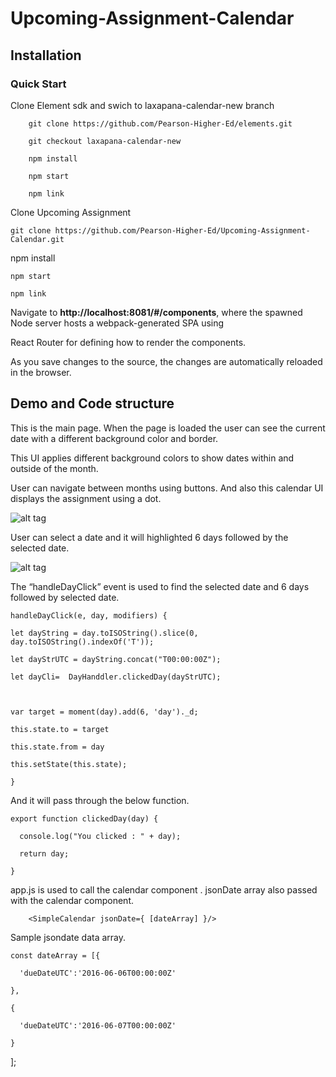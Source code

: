 # Upcoming-Assignment-Calendar

## Installation



### Quick Start

Clone Element sdk and swich to laxapana-calendar-new branch



        git clone https://github.com/Pearson-Higher-Ed/elements.git

        git checkout laxapana-calendar-new

        npm install

        npm start

        npm link



Clone Upcoming Assignment



    git clone https://github.com/Pearson-Higher-Ed/Upcoming-Assignment-Calendar.git

   npm install

    npm start

    npm link





Navigate to **http://localhost:8081/#/components**, where the spawned Node server hosts a webpack-generated SPA using

React Router for defining how to render the components.



As you save changes to the source, the changes are automatically reloaded in the browser.



## Demo and Code structure



This is the main page. When the page is loaded the user can see the current date with a different background color and border.

This UI applies different background colors to show dates within and outside of the month.

User can navigate between months using buttons. And also this calendar UI displays the assignment using a dot.



![alt tag](https://raw.githubusercontent.com/username/projectname/branch/path/to/img.png)



User can select a date and it will highlighted 6 days followed by the selected date.



![alt tag](https://raw.githubusercontent.com/username/projectname/branch/path/to/img.png)



The “handleDayClick” event is used to find the selected date and 6 days followed by selected date.



    handleDayClick(e, day, modifiers) {

    let dayString = day.toISOString().slice(0, day.toISOString().indexOf('T'));

    let dayStrUTC = dayString.concat("T00:00:00Z");

    let dayCli=  DayHanddler.clickedDay(dayStrUTC);



    var target = moment(day).add(6, 'day')._d;

    this.state.to = target

    this.state.from = day

    this.setState(this.state);

    }



And it will pass through the below function.



    export function clickedDay(day) {

      console.log("You clicked : " + day);

      return day;

    }



app.js is used to call the calendar component <SimpleCalendar>. jsonDate array also passed with the calendar component.



        <SimpleCalendar jsonDate={ [dateArray] }/>



Sample jsondate data array.





    const dateArray = [{

      'dueDateUTC':'2016-06-06T00:00:00Z'

    },

    {

      'dueDateUTC':'2016-06-07T00:00:00Z'

    }

];
